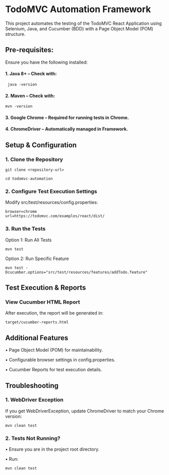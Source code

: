 
# TodoMVC Automation Framework

This project automates the testing of the TodoMVC React Application using Selenium,
Java, and Cucumber (BDD) with a Page Object Model (POM) structure.

## Pre-requisites:

Ensure you have the following installed:

#### 1. Java 8+ – Check with:
````
 java -version
`````
#### 2. Maven – Check with:
````
mvn -version
`````
#### 3. Google Chrome – Required for running tests in Chrome.

#### 4. ChromeDriver – Automatically managed in Framework.



## Setup & Configuration

### 1. Clone the Repository
````
git clone <repository-url>
````
````
cd todomvc-automation
````

### 2. Configure Test Execution Settings

Modify src/test/resources/config.properties:
````
browser=chrome
url=https://todomvc.com/examples/react/dist/
````

### 3. Run the Tests

Option 1: Run All Tests
````
mvn test
````
Option 2: Run Specific Feature
````
mvn test -Dcucumber.options="src/test/resources/features/addTodo.feature"
````


## Test Execution & Reports

### View Cucumber HTML Report

After execution, the report will be generated in:
````
target/cucumber-reports.html
````


## Additional Features

• Page Object Model (POM) for maintainability.

• Configurable browser settings in config.properties.

• Cucumber Reports for test execution details.


## Troubleshooting

### 1. WebDriver Exception

If you get WebDriverException, update ChromeDriver to match your Chrome version:

````
mvn clean test
````

###  2. Tests Not Running?

• Ensure you are in the project root directory.

• Run:
````
mvn clean test
````